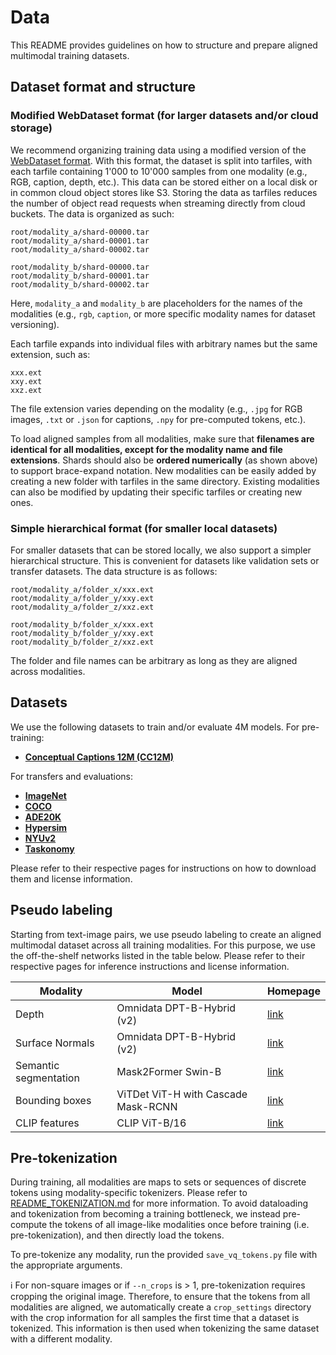 # Data

This README provides guidelines on how to structure and prepare aligned multimodal training datasets.

## Dataset format and structure

### Modified WebDataset format (for larger datasets and/or cloud storage)

We recommend organizing training data using a modified version of the [WebDataset format](https://github.com/webdataset/webdataset). With this format, the dataset is split into tarfiles, with each tarfile containing 1'000 to 10'000 samples from one modality (e.g., RGB, caption, depth, etc.). This data can be stored either on a local disk or in common cloud object stores like S3. Storing the data as tarfiles reduces the number of object read requests when streaming directly from cloud buckets. The data is organized as such:

```
root/modality_a/shard-00000.tar
root/modality_a/shard-00001.tar
root/modality_a/shard-00002.tar

root/modality_b/shard-00000.tar
root/modality_b/shard-00001.tar
root/modality_b/shard-00002.tar
```

Here, `modality_a` and `modality_b` are placeholders for the names of the modalities (e.g., `rgb`, `caption`, or more specific modality names for dataset versioning).

Each tarfile expands into individual files with arbitrary names but the same extension, such as:
```
xxx.ext
xxy.ext
xxz.ext
```

The file extension varies depending on the modality (e.g., `.jpg` for RGB images, `.txt` or `.json` for captions, `.npy` for pre-computed tokens, etc.).

To load aligned samples from all modalities, make sure that **filenames are identical for all modalities, except for the modality name and file extensions**. Shards should also be **ordered numerically** (as shown above) to support brace-expand notation. New modalities can be easily added by creating a new folder with tarfiles in the same directory. Existing modalities can also be modified by updating their specific tarfiles or creating new ones.

### Simple hierarchical format (for smaller local datasets)

For smaller datasets that can be stored locally, we also support a simpler hierarchical structure. This is convenient for datasets like validation sets or transfer datasets. The data structure is as follows:

```
root/modality_a/folder_x/xxx.ext
root/modality_a/folder_y/xxy.ext
root/modality_a/folder_z/xxz.ext

root/modality_b/folder_x/xxx.ext
root/modality_b/folder_y/xxy.ext
root/modality_b/folder_z/xxz.ext
```

The folder and file names can be arbitrary as long as they are aligned across modalities.

## Datasets

We use the following datasets to train and/or evaluate 4M models.
For pre-training:
- [**Conceptual Captions 12M (CC12M)**](https://github.com/google-research-datasets/conceptual-12m)

For transfers and evaluations:
- [**ImageNet**](https://www.image-net.org/)
- [**COCO**](https://cocodataset.org)
- [**ADE20K**](http://sceneparsing.csail.mit.edu/)
- [**Hypersim**](https://github.com/apple/ml-hypersim)
- [**NYUv2**](https://cs.nyu.edu/~silberman/datasets/nyu_depth_v2.html)
- [**Taskonomy**](https://github.com/StanfordVL/taskonomy/tree/master/data)


Please refer to their respective pages for instructions on how to download them and license information.

## Pseudo labeling

Starting from text-image pairs, we use pseudo labeling to create an aligned multimodal dataset across all training modalities. For this purpose, we use the off-the-shelf networks listed in the table below. Please refer to their respective pages for inference instructions and license information.

| Modality              | Model                                | Homepage                                                                                             |
|-----------------------|--------------------------------------|------------------------------------------------------------------------------------------------------|
| Depth                 | Omnidata DPT-B-Hybrid (v2)           | [link](https://docs.omnidata.vision/pretrained.html#Pretrained-Models)                               |
| Surface Normals       | Omnidata DPT-B-Hybrid (v2)           | [link](https://docs.omnidata.vision/pretrained.html#Pretrained-Models)                               |
| Semantic segmentation | Mask2Former Swin-B                   | [link](https://github.com/facebookresearch/Mask2Former/blob/main/MODEL_ZOO.md#panoptic-segmentation) |
| Bounding boxes        | ViTDet ViT-H with Cascade Mask-RCNN  | [link](https://github.com/facebookresearch/detectron2/tree/main/projects/ViTDet#cascade-mask-r-cnn)  |
| CLIP features         | CLIP ViT-B/16                        | [link](https://github.com/OpenAI/CLIP#clip)                                                          |


## Pre-tokenization

During training, all modalities are maps to sets or sequences of discrete tokens using modality-specific tokenizers. Please refer to [README_TOKENIZATION.md](README_TOKENIZATION.md) for more information. To avoid dataloading and tokenization from becoming a training bottleneck, we instead pre-compute the tokens of all image-like modalities once before training (i.e. pre-tokenization), and then directly load the tokens.

To pre-tokenize any modality, run the provided `save_vq_tokens.py` file with the appropriate arguments.

:information_source: For non-square images or if `--n_crops` is > 1, pre-tokenization requires cropping the original image. Therefore, to ensure that the tokens from all modalities are aligned, we automatically create a `crop_settings` directory with the crop information for all samples the first time that a dataset is tokenized. This information is then used when tokenizing the same dataset with a different modality.